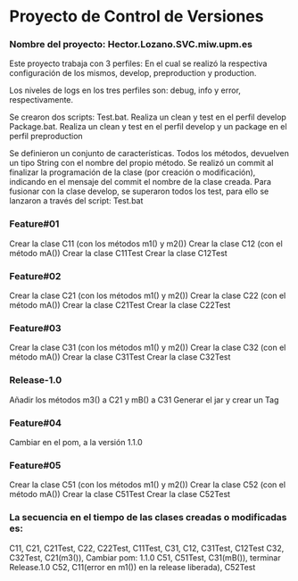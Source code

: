 # Proyecto de Control de Versiones

### Nombre del proyecto: Hector.Lozano.SVC.miw.upm.es

Este proyecto trabaja con 3 perfiles: En el cual se realizó la respectiva configuración de los mismos, develop, preproduction y production.

Los niveles de logs en los tres perfiles son: debug, info y error, respectivamente.

Se crearon dos scripts:
Test.bat. Realiza un clean y test en el perfil develop
Package.bat. Realiza un clean y test en el perfil develop y un package en el perfil
preproduction

Se definieron un conjunto de características.
Todos los métodos, devuelven un tipo String con el nombre del propio método. Se realizó
un commit al finalizar la programación de la clase (por creación o modificación), indicando en
el mensaje del commit el nombre de la clase creada. Para fusionar con la clase develop, se
superaron todos los test, para ello se lanzaron a través del script: Test.bat

### Feature#01
Crear la clase C11 (con los métodos m1() y m2())
Crear la clase C12 (con el método mA())
Crear la clase C11Test
Crear la clase C12Test

### Feature#02
Crear la clase C21 (con los métodos m1() y m2())
Crear la clase C22 (con el método mA())
Crear la clase C21Test
Crear la clase C22Test

### Feature#03
Crear la clase C31 (con los métodos m1() y m2())
Crear la clase C32 (con el método mA())
Crear la clase C31Test
Crear la clase C32Test

### Release-1.0
Añadir los métodos m3() a C21 y mB() a C31
Generar el jar y crear un Tag

### Feature#04
Cambiar en el pom, a la versión 1.1.0

### Feature#05
Crear la clase C51 (con los métodos m1() y m2())
Crear la clase C52 (con el método mA())
Crear la clase C51Test
Crear la clase C52Test

### La secuencia en el tiempo de las clases creadas o modificadas es:
C11,
C21, C21Test, C22, C22Test,
C11Test,
C31,
C12,
C31Test,
C12Test
C32, C32Test,
C21(m3()),
Cambiar pom: 1.1.0
C51, C51Test,
C31(mB()), terminar Release.1.0
C52,
C11(error en m1()) en la release liberada),
C52Test